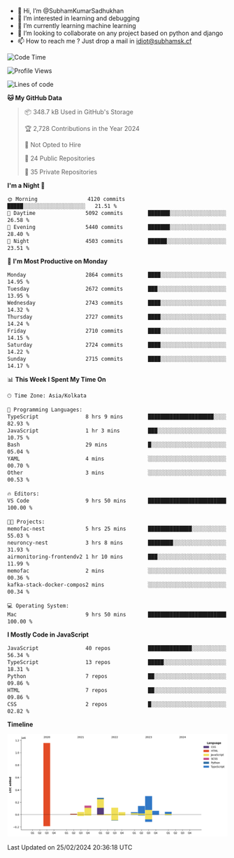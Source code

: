 - 👋 Hi, I’m @SubhamKumarSadhukhan
- 👀 I’m interested in learning and debugging
- 🌱 I’m currently learning machine learning
- 💞️ I’m looking to collaborate on any project based on python and django
- 📫 How to reach me ?
      Just drop a mail in idiot@subhamsk.cf

<!---
SubhamKumarSadhukhan/SubhamKumarSadhukhan is a ✨ special ✨ repository because its `README.md` (this file) appears on your GitHub profile.
You can click the Preview link to take a look at your changes.
--->


<!--START_SECTION:waka-->
![Code Time](http://img.shields.io/badge/Code%20Time-1%2C958%20hrs%2013%20mins-blue)

![Profile Views](http://img.shields.io/badge/Profile%20Views-0-blue)

![Lines of code](https://img.shields.io/badge/From%20Hello%20World%20I%27ve%20Written-2.4%20million%20lines%20of%20code-blue)

**🐱 My GitHub Data** 

> 📦 348.7 kB Used in GitHub's Storage 
 > 
> 🏆 2,728 Contributions in the Year 2024
 > 
> 🚫 Not Opted to Hire
 > 
> 📜 24 Public Repositories 
 > 
> 🔑 35 Private Repositories 
 > 
**I'm a Night 🦉** 

```text
🌞 Morning                4120 commits        █████░░░░░░░░░░░░░░░░░░░░   21.51 % 
🌆 Daytime                5092 commits        ███████░░░░░░░░░░░░░░░░░░   26.58 % 
🌃 Evening                5440 commits        ███████░░░░░░░░░░░░░░░░░░   28.40 % 
🌙 Night                  4503 commits        ██████░░░░░░░░░░░░░░░░░░░   23.51 % 
```
📅 **I'm Most Productive on Monday** 

```text
Monday                   2864 commits        ████░░░░░░░░░░░░░░░░░░░░░   14.95 % 
Tuesday                  2672 commits        ███░░░░░░░░░░░░░░░░░░░░░░   13.95 % 
Wednesday                2743 commits        ████░░░░░░░░░░░░░░░░░░░░░   14.32 % 
Thursday                 2727 commits        ████░░░░░░░░░░░░░░░░░░░░░   14.24 % 
Friday                   2710 commits        ████░░░░░░░░░░░░░░░░░░░░░   14.15 % 
Saturday                 2724 commits        ████░░░░░░░░░░░░░░░░░░░░░   14.22 % 
Sunday                   2715 commits        ████░░░░░░░░░░░░░░░░░░░░░   14.17 % 
```


📊 **This Week I Spent My Time On** 

```text
🕑︎ Time Zone: Asia/Kolkata

💬 Programming Languages: 
TypeScript               8 hrs 9 mins        █████████████████████░░░░   82.93 % 
JavaScript               1 hr 3 mins         ███░░░░░░░░░░░░░░░░░░░░░░   10.75 % 
Bash                     29 mins             █░░░░░░░░░░░░░░░░░░░░░░░░   05.04 % 
YAML                     4 mins              ░░░░░░░░░░░░░░░░░░░░░░░░░   00.70 % 
Other                    3 mins              ░░░░░░░░░░░░░░░░░░░░░░░░░   00.53 % 

🔥 Editors: 
VS Code                  9 hrs 50 mins       █████████████████████████   100.00 % 

🐱‍💻 Projects: 
memofac-nest             5 hrs 25 mins       ██████████████░░░░░░░░░░░   55.03 % 
neuroncy-nest            3 hrs 8 mins        ████████░░░░░░░░░░░░░░░░░   31.93 % 
airmonitoring-frontendv2 1 hr 10 mins        ███░░░░░░░░░░░░░░░░░░░░░░   11.99 % 
memofac                  2 mins              ░░░░░░░░░░░░░░░░░░░░░░░░░   00.36 % 
kafka-stack-docker-compos2 mins              ░░░░░░░░░░░░░░░░░░░░░░░░░   00.34 % 

💻 Operating System: 
Mac                      9 hrs 50 mins       █████████████████████████   100.00 % 
```

**I Mostly Code in JavaScript** 

```text
JavaScript               40 repos            ██████████████░░░░░░░░░░░   56.34 % 
TypeScript               13 repos            █████░░░░░░░░░░░░░░░░░░░░   18.31 % 
Python                   7 repos             ██░░░░░░░░░░░░░░░░░░░░░░░   09.86 % 
HTML                     7 repos             ██░░░░░░░░░░░░░░░░░░░░░░░   09.86 % 
CSS                      2 repos             █░░░░░░░░░░░░░░░░░░░░░░░░   02.82 % 
```



**Timeline**

![Lines of Code chart](https://raw.githubusercontent.com/SubhamKumarSadhukhan/SubhamKumarSadhukhan/main/assets/bar_graph.png)


 Last Updated on 25/02/2024 20:36:18 UTC
<!--END_SECTION:waka-->
